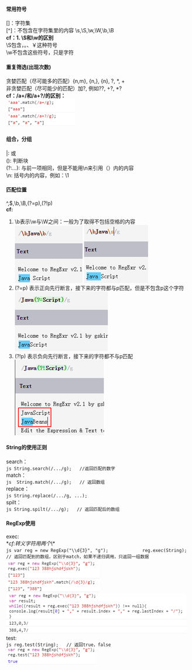 #### 常用符号
[]：字符集  
[^]：不包含在字符集里的内容
\s,\S,\w,\W,\b,\B  
**cf：1. \S和\w的区别**    
\S包含，。、￥这种符号  
\w不包含这些符号，只是字符  

#### 重复筛选(出现次数)  
贪婪匹配（尽可能多的匹配）{n,m}, {n,}, {n}, ?, \*, +  
非贪婪匹配（尽可能少的匹配）加?,
例如??, +?, \*?  
**cf：/a+/和/a+?/的区别：**    
     ![Img](https://github.com/Candybunny/form/blob/master/2-1.png)  

#### 组合，分组
|:  或  
():  判断块  
(?:...): 与前一项相同，但是不能用\n来引用（）内的内容    
\n: 括号内的内容，例如：\1  

#### 匹配位置  
^,$,\b,\B,(?=p),(?!p)  
**cf:**  
1. \b表示\w与\W之间：一般为了取得不包括空格的内容  
     ![Img](https://github.com/Candybunny/form/blob/master/4-1.png) ![Img](https://github.com/Candybunny/form/blob/master/4-2.png)  
2. (?=p) 表示正向先行断言，接下来的字符都与p匹配，但是不包含p这个字符  
     ![Img](https://github.com/Candybunny/form/blob/master/4-3.png)  
3. (?!p) 表示负向先行断言，接下来的字符都不与p匹配  
     ![Img](https://github.com/Candybunny/form/blob/master/4-4.png)  

#### String的使用正则
search：    
     ```js
     String.search(/.../g);  
     //返回匹配的数字
     ```    
match：  
     ```js 
     String.match(/.../g);  
     // 返回数组
     ```  
replace：  
     ```js
     String.replace(/.../g, ...);    
     ```  
spilt：    
     ```js
     String.spilt(/.../g);  
     // 返回匹配后的数组  
     ```    
#### RegExp使用  
exec:    
     **cf:转义字符用两个\\\**  
     ```js
     var reg = new RegExp("\\d{3}", "g");            
     reg.exec(String);  
     // 返回匹配到的数组，区别于match，如果不递归调用，只返回一组数据
     ```  
     ![Img](https://github.com/Candybunny/form/blob/master/6-1.png)  
     ![Img](https://github.com/Candybunny/form/blob/master/6-2.png)  
test:  
     ```js
     reg.test(String);  
     // 返回true，false     
     ```    
     ![Img](https://github.com/Candybunny/form/blob/master/6-3.png)  
